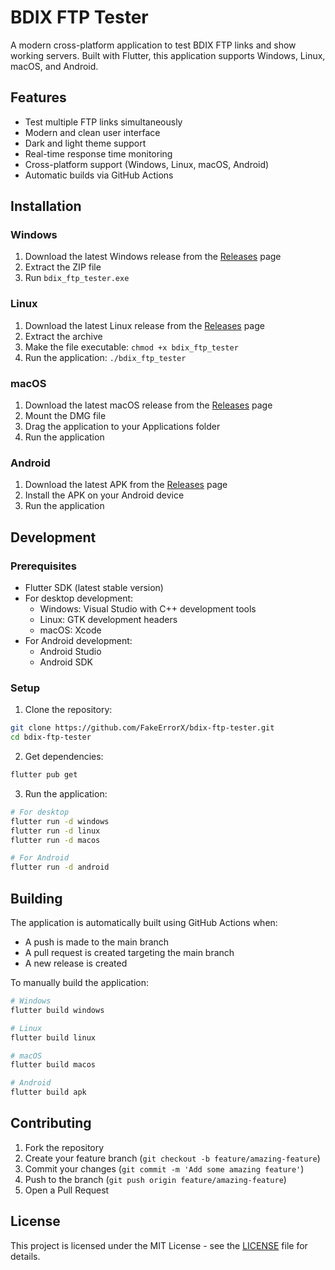 # BDIX FTP Tester

A modern cross-platform application to test BDIX FTP links and show working servers. Built with Flutter, this application supports Windows, Linux, macOS, and Android.

## Features

- Test multiple FTP links simultaneously
- Modern and clean user interface
- Dark and light theme support
- Real-time response time monitoring
- Cross-platform support (Windows, Linux, macOS, Android)
- Automatic builds via GitHub Actions

## Installation

### Windows
1. Download the latest Windows release from the [Releases](../../releases) page
2. Extract the ZIP file
3. Run `bdix_ftp_tester.exe`

### Linux
1. Download the latest Linux release from the [Releases](../../releases) page
2. Extract the archive
3. Make the file executable: `chmod +x bdix_ftp_tester`
4. Run the application: `./bdix_ftp_tester`

### macOS
1. Download the latest macOS release from the [Releases](../../releases) page
2. Mount the DMG file
3. Drag the application to your Applications folder
4. Run the application

### Android
1. Download the latest APK from the [Releases](../../releases) page
2. Install the APK on your Android device
3. Run the application

## Development

### Prerequisites
- Flutter SDK (latest stable version)
- For desktop development:
  - Windows: Visual Studio with C++ development tools
  - Linux: GTK development headers
  - macOS: Xcode
- For Android development:
  - Android Studio
  - Android SDK

### Setup
1. Clone the repository:
```bash
git clone https://github.com/FakeErrorX/bdix-ftp-tester.git
cd bdix-ftp-tester
```

2. Get dependencies:
```bash
flutter pub get
```

3. Run the application:
```bash
# For desktop
flutter run -d windows
flutter run -d linux
flutter run -d macos

# For Android
flutter run -d android
```

## Building

The application is automatically built using GitHub Actions when:
- A push is made to the main branch
- A pull request is created targeting the main branch
- A new release is created

To manually build the application:

```bash
# Windows
flutter build windows

# Linux
flutter build linux

# macOS
flutter build macos

# Android
flutter build apk
```

## Contributing

1. Fork the repository
2. Create your feature branch (`git checkout -b feature/amazing-feature`)
3. Commit your changes (`git commit -m 'Add some amazing feature'`)
4. Push to the branch (`git push origin feature/amazing-feature`)
5. Open a Pull Request

## License

This project is licensed under the MIT License - see the [LICENSE](LICENSE) file for details.
